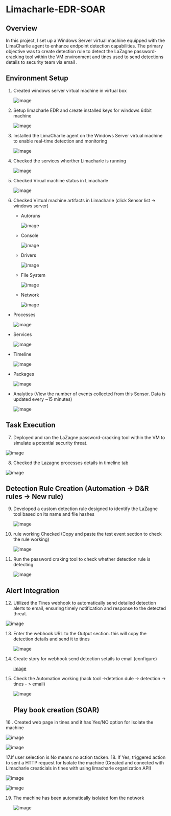 # Limacharle-EDR-SOAR
## Overview
  In this project, I set up a Windows Server virtual machine equipped with the LimaCharlie agent to enhance endpoint detection capabilities. The primary objective was to create detection rule to  detect the LaZagne    password-cracking tool within the VM environment and tines used to send detections details to security team via email .

## Environment Setup
  1. Created windows server virtual machine in virtual box

      ![image](https://github.com/George-1100/Limacharle-EDR-SOAR/assets/76154087/4bb4178e-e97b-4f6e-9c65-70fc8eaa7695)

  2. Setup limacharle EDR and create installed keys for windows 64bit machine

     ![image](https://github.com/George-1100/Limacharle-EDR-SOAR/assets/76154087/d1d8e6c0-2c0b-4363-a8bc-0e3e86d831f5)

  3. Installed the LimaCharlie agent on the Windows Server virtual machine to enable real-time detection and monitoring

     ![image](https://github.com/George-1100/Limacharle-EDR-SOAR/assets/76154087/af7e491e-c43f-4e6c-af82-13f08e82551a)

  4. Checked the services wherther Limacharle is running

     ![image](https://github.com/George-1100/Limacharle-EDR-SOAR/assets/76154087/a630e501-ed75-4791-922d-42786836925c)

  5. Checked Virual machine status in Limacharle

      ![image](https://github.com/George-1100/Limacharle-EDR-SOAR/assets/76154087/8ea0b4c5-3f24-42a1-b317-bafaf0971553)

  6. Checked Virtual machine artifacts in Limacharle (click Sensor list -> windows server)

     * Autoruns
    
       ![image](https://github.com/George-1100/Limacharle-EDR-SOAR/assets/76154087/46968894-c5e4-4bc4-b879-efdf4c29ae6d)

     * Console

       ![image](https://github.com/George-1100/Limacharle-EDR-SOAR/assets/76154087/58aea9bd-5b72-4640-bde2-28e20cee6cd3)

     * Drivers

       ![image](https://github.com/George-1100/Limacharle-EDR-SOAR/assets/76154087/4baa0fb7-1467-4021-8d47-45893db319f7)

     * File System

       ![image](https://github.com/George-1100/Limacharle-EDR-SOAR/assets/76154087/a089550f-4a1a-4eb0-9767-6ef9d40c739f)

     * Network

       ![image](https://github.com/George-1100/Limacharle-EDR-SOAR/assets/76154087/a5300458-3d3e-4d36-8ee0-f4bbbe2443b8)
   
   * Processes

     ![image](https://github.com/George-1100/Limacharle-EDR-SOAR/assets/76154087/33afcefc-41da-48e4-a691-46d07159bc96)

  * Services

    ![image](https://github.com/George-1100/Limacharle-EDR-SOAR/assets/76154087/f3d8086d-4dca-4990-9c74-bf35ba78b842)

 * Timeline

   ![image](https://github.com/George-1100/Limacharle-EDR-SOAR/assets/76154087/996e93c0-f96e-4a51-857b-925723844c0a)

 * Packages

   ![image](https://github.com/George-1100/Limacharle-EDR-SOAR/assets/76154087/35740b36-1c20-43d5-b141-c98956b02ddf)

* Analytics (View the number of events collected from this Sensor. Data is updated every ~15 minutes)

  ![image](https://github.com/George-1100/Limacharle-EDR-SOAR/assets/76154087/5f947a9d-ce69-4444-808e-bef6674e7178)

## Task Execution
  7. Deployed and ran the LaZagne password-cracking tool within the VM to simulate a potential security threat.
   
   ![image](https://github.com/George-1100/Limacharle-EDR-SOAR/assets/76154087/1c8124cf-4b88-49c0-9738-66da141584b0)
  
  8. Checked the Lazagne  processes details in timeline tab

   ![image](https://github.com/George-1100/Limacharle-EDR-SOAR/assets/76154087/e059dabf-a775-440c-aeb5-13adc21f4e6a)

## Detection Rule Creation (Automation -> D&R rules -> New rule)

  9. Developed a custom detection rule designed to identify the LaZagne tool based on its name and file hashes

      ![image](https://github.com/George-1100/Limacharle-EDR-SOAR/assets/76154087/973f182a-f732-4e88-ba09-fa8795c61780)

  10. rule working Checked (Copy and paste the test event section to check the rule working)

      ![image](https://github.com/George-1100/Limacharle-EDR-SOAR/assets/76154087/57c15ff5-aa8d-4d82-8aa7-8b235eca2c1b)

  11. Run the password craking tool to check whether detection rule is detecting

      ![image](https://github.com/George-1100/Limacharle-EDR-SOAR/assets/76154087/becd31f3-89ec-4e57-a30a-ebf92d71982c)

  ## Alert Integration
  12. Utilized the Tines webhook to automatically send detailed detection alerts to email, ensuring timely notification and response to the detected threat.

  ![image](https://github.com/George-1100/Limacharle-EDR-SOAR/assets/76154087/42d00286-b225-4824-98be-caf2f416feb6)

  13. Enter the webhook URL to the Output section. this will copy the detection details and send it to tines

      ![image](https://github.com/George-1100/Limacharle-EDR-SOAR/assets/76154087/548d0864-0ca2-4f8d-94ff-05017ffed0e5)

 14. Create story for webhook send detection setails to email (configure)

     [image](https://github.com/George-1100/Limacharle-EDR-SOAR/assets/76154087/ee8d9db4-8608-4927-ba0c-be7dac972de0)
 
15. Check the Automation working (hack tool ->detetion dule -> detection -> tines - > email)

      ![image](https://github.com/George-1100/Limacharle-EDR-SOAR/assets/76154087/91593746-7ce4-46cd-994f-0124e6df4ed7)

    ## Play book creation (SOAR)

16 . Created web page in tines and it has Yes/NO option for Isolate the machine

   ![image](https://github.com/George-1100/Limacharle-EDR-SOAR/assets/76154087/829fd527-2db6-4f0d-813b-8a3631d0e9a0)

   ![image](https://github.com/George-1100/Limacharle-EDR-SOAR/assets/76154087/6b39f765-d074-452a-a1ae-94f6e495f777)

   17.If user selection is No means no action tacken.
   18. If Yes, triggered action to sent a HTTP request for Isolate the machine (Created and conected with Limacharle creaticials in tines with using limacharle organization API)

   ![image](https://github.com/George-1100/Limacharle-EDR-SOAR/assets/76154087/0e11ac1d-8dac-45d0-bae4-17eb869ffd7a)

   ![image](https://github.com/George-1100/Limacharle-EDR-SOAR/assets/76154087/1a4b6e3e-59d6-4831-9cb5-71d7f2fa600d)

19. The machine has been automatically isolated fom the network

    ![image](https://github.com/user-attachments/assets/8335520d-f28b-4868-9f91-a5f7982897fb)




    


 


  



      


  

  

  





    










     
     


